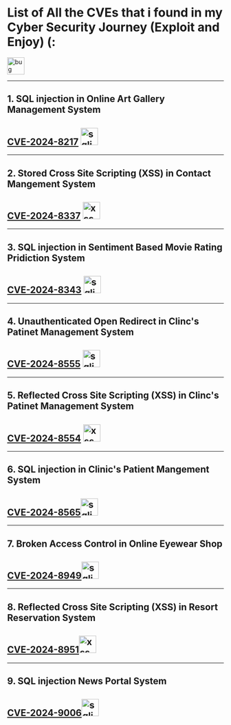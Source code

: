 # List of All the CVEs that i found in my Cyber Security Journey (Exploit and Enjoy) (:
<img src="https://www.svgrepo.com/show/529420/bug.svg" alt="bug" width="40" height="40">

--- 

## 1. SQL injection in Online Art Gallery Management System
## [CVE-2024-8217](https://github.com/gurudattch/CVEs/blob/main/Sourcecodester-Online-Art-Gallary-Management-System-onlinadvisory-sqli.md) <img src="https://www.svgrepo.com/show/489859/syringe.svg" alt="sqli" width="40" height="40">


---

## 2. Stored Cross Site Scripting (XSS) in Contact Mangement System
## [CVE-2024-8337](https://github.com/gurudattch/CVEs/blob/main/SourceCodester-Contact-managemet-system-Stored-XSS.md)   <img src="https://www.svgrepo.com/show/250468/script.svg" alt="xss" width="40" height="40">

---

## 3. SQL injection in Sentiment Based Movie Rating Pridiction System
## [CVE-2024-8343](https://github.com/gurudattch/CVEs/blob/main/Sourcecodester-SQLi-Sentiment-Based-Moive-Rating.md) <img src="https://www.svgrepo.com/show/489859/syringe.svg" alt="sqli" width="40" height="40">

---

## 4. Unauthenticated Open Redirect in Clinc's Patinet Management System
## [CVE-2024-8555](https://github.com/gurudattch/CVEs/blob/main/Sourcecodester-Clinic's-Patient-Management-System-Open-Redirect.md) <img src="https://www.svgrepo.com/show/452341/redirect-to-url.svg" alt="sqli" width="40" height="40">

---

## 5. Reflected Cross Site Scripting (XSS) in Clinc's Patinet Management System
## [CVE-2024-8554](https://github.com/gurudattch/CVEs/blob/main/Sourcecodester-Clinic's-Patient-Management-System-Reflected-XSS.md)  <img src="https://www.svgrepo.com/show/250468/script.svg" alt="xss" width="40" height="40">

---

## 6. SQL injection in Clinic's Patient Mangement System
## [CVE-2024-8565](https://github.com/gurudattch/CVEs/blob/main/Sourcecodester-Clinic's-Patient-Management-System-SQLi.md)<img src="https://www.svgrepo.com/show/489859/syringe.svg" alt="sqli" width="40" height="40">

---

## 7. Broken Access Control in Online Eyewear Shop
## [CVE-2024-8949](https://github.com/gurudattch/CVEs/blob/main/Sourcecodester-Online-Eyewear-shop-webiste-Broken-access-control.md)<img src="https://www.svgrepo.com/show/529053/lock.svg" alt="sqli" width="40" height="40">

---

## 8.  Reflected Cross Site Scripting (XSS) in Resort Reservation System
## [CVE-2024-8951](https://github.com/gurudattch/CVEs/blob/main/Sourcecodester-Resort-Reservation-system-XSS.md)<img src="https://www.svgrepo.com/show/250468/script.svg" alt="xss" width="40" height="40">
---

## 9. SQL injection News Portal System
## [CVE-2024-9006](https://github.com/gurudattch/CVEs/blob/main/Sourcecodester-News-Portal-Comment-Blind-SQLi.md)<img src="https://www.svgrepo.com/show/489859/syringe.svg" alt="sqli" width="40" height="40">

